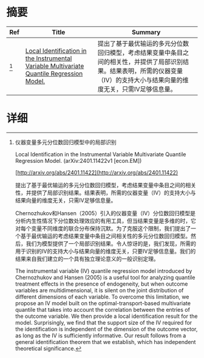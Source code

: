 # 摘要

| Ref | Title | Summary |
| --- | --- | --- |
| [^1] | [Local Identification in the Instrumental Variable Multivariate Quantile Regression Model.](http://arxiv.org/abs/2401.11422) | 提出了基于最优输运的多元分位数回归模型，考虑结果变量中条目之间的相关性，并提供了局部识别结果。结果表明，所需的仪器变量（IV）的支持大小与结果向量的维度无关，只需IV足够信息量。 |

# 详细

[^1]: 仪器变量多元分位数回归模型中的局部识别

    Local Identification in the Instrumental Variable Multivariate Quantile Regression Model. (arXiv:2401.11422v1 [econ.EM])

    [http://arxiv.org/abs/2401.11422](http://arxiv.org/abs/2401.11422)

    提出了基于最优输运的多元分位数回归模型，考虑结果变量中条目之间的相关性，并提供了局部识别结果。结果表明，所需的仪器变量（IV）的支持大小与结果向量的维度无关，只需IV足够信息量。

    

    Chernozhukov和Hansen（2005）引入的仪器变量（IV）分位数回归模型是分析内生性情况下分位数处理效应的有用工具，但当结果变量是多维的时，它对每个变量不同维度的联合分布保持沉默。为了克服这个限制，我们提出了一个基于最优输运的考虑结果变量中条目之间相关性的多元分位数回归模型。然后，我们为模型提供了一个局部识别结果。令人惊讶的是，我们发现，所需的用于识别的IV的支持大小与结果向量的维度无关，只要IV足够信息量。我们的结果来自我们建立的一个具有独立理论意义的一般识别定理。

    The instrumental variable (IV) quantile regression model introduced by Chernozhukov and Hansen (2005) is a useful tool for analyzing quantile treatment effects in the presence of endogeneity, but when outcome variables are multidimensional, it is silent on the joint distribution of different dimensions of each variable. To overcome this limitation, we propose an IV model built on the optimal-transport-based multivariate quantile that takes into account the correlation between the entries of the outcome variable. We then provide a local identification result for the model. Surprisingly, we find that the support size of the IV required for the identification is independent of the dimension of the outcome vector, as long as the IV is sufficiently informative. Our result follows from a general identification theorem that we establish, which has independent theoretical significance.
    

